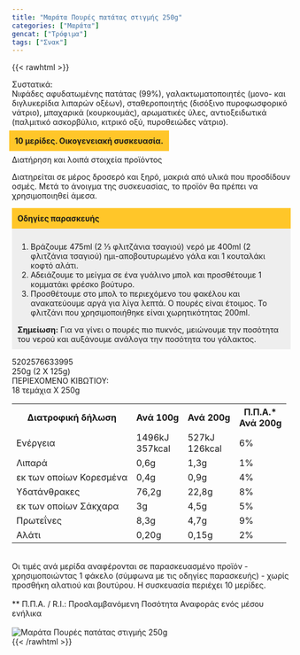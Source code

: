 ```yaml
---
title: "Μαράτα Πουρές πατάτας στιγμής 250g"
categories: ["Μαράτα"]
gencat: ["Τρόφιμα"]
tags: ["Σνακ"]
---
```

{{< rawhtml >}}

<div class="sload330"><div class="product"><div id="sistatika">Συστατικά:</div><div class="alltext">Νιφάδες αφυδατωμένης πατάτας (99%), γαλακτωματοποιητές (μονο- και διγλυκερίδια λιπαρών οξέων), σταθεροποιητής (δισόξινο πυροφωσφορικό νάτριο), μπαχαρικά (κουρκουμάς), αρωματικές ύλες, αντιοξειδωτικά (παλμιτικό ασκορβύλιο, κιτρικό οξύ, πυροθειώδες νάτριο).<br><br><b style="padding:10px;background:#ffc629;margin-left:-5px">10 μερίδες. Οικογενειακή συσκευασία.</b><br><br></div><div id="loipa">Διατήρηση και λοιπά στοιχεία προϊόντος</div><p>Διατηρείται σε μέρος δροσερό και ξηρό, μακριά από υλικά που προσδίδουν οσμές. Μετά το άνοιγμα της συσκευασίας, το προϊόν θα πρέπει να χρησιμοποιηθεί άμεσα.</p><p></p><div style="padding:10px;background:#ffc629"><b>Οδηγίες παρασκευής</b></div><div style="padding:10px;background:#eee"><ol><li>Βράζουμε 475ml (2 ⅓ φλιτζάνια τσαγιού) νερό με 400ml (2 φλιτζάνια τσαγιού) ημι-αποβουτυρωμένο γάλα και 1 κουταλάκι κοφτό αλάτι.</li><li>Αδειάζουμε το μείγμα σε ένα γυάλινο μπολ και προσθέτουμε 1 κομματάκι φρέσκο βούτυρο.</li><li>Προσθέτουμε στο μπολ το περιεχόμενο του φακέλου και ανακατεύουμε αργά για λίγα λεπτά. Ο πουρές είναι έτοιμος. To φλιτζάνι που χρησιμοποιήθηκε είναι χωρητικότητας 200ml.</li></ol><b>Σημείωση:</b> Για να γίνει ο πουρές πιο πυκνός, μειώνουμε την ποσότητα του νερού και αυξάνουμε ανάλογα την ποσότητα του γάλακτος.<br></div><p></p><div id="barcode"><div id="barimage1"></div><span id="bartext">5202576633995</span></div><div id="varos"><div id="varosimage1"></div><span id="varostext">250g (2 X 125g)</span></div><div id="kivotio">ΠΕΡΙΕΧΟΜΕΝΟ ΚΙΒΩΤΙΟΥ:<br>18 τεμάχια Χ 250g</div><div class="tabout"><table id="diatable"><tbody><tr><th>Διατροφική δήλωση</th><th>Ανά 100g</th><th>Ανά 200g</th><th>Π.Π.Α.*<br>Ανά 200g<br></th></tr><tr><td class="texr2">Ενέργεια</td><td class="texr">1496kJ<br>357kcal</td><td class="texr">527kJ<br>126kcal</td><td class="texr">6%<br></td></tr><tr><td class="texr2">Λιπαρά</td><td class="texr">0,6g</td><td class="texr">1,3g</td><td class="texr">1%<br></td></tr><tr><td class="gray">εκ των οποίων Κορεσµένα</td><td class="gray2">0,4g</td><td class="gray2">0,9g</td><td class="gray2">4%<br></td></tr><tr><td class="texr2">Yδατάνθρακες</td><td class="texr">76,2g</td><td class="texr">22,8g</td><td class="texr">8%<br></td></tr><tr><td class="gray">εκ των οποίων Σάκχαρα</td><td class="gray2">3g</td><td class="gray2">4,5g</td><td class="gray2">5%<br></td></tr><tr><td class="texr2">Πρωτεΐνες</td><td class="texr">8,3g</td><td class="texr">4,7g</td><td class="texr">9%<br></td></tr><tr><td class="texr2">Αλάτι</td><td class="texr">0,20g</td><td class="texr">0,15g</td><td class="texr">2%<br></td></tr></tbody></table></div><br><div class="alltext">Οι τιμές ανά μερίδα αναφέρονται σε παρασκευασμένο προϊόν - χρησιμοποιώντας 1 φάκελο (σύμφωνα με τις οδηγίες παρασκευής) - χωρίς προσθήκη αλατιού και βουτύρου. H συσκευασία περιέχει 10 μερίδες.<br><br>** Π.Π.Α. / R.I.: Προσλαμβανόμενη Ποσότητα Αναφοράς ενός μέσου ενήλικα</div><br><div class="pimg"><img alt="Μαράτα Πουρές πατάτας στιγμής 250g" title="Μαράτα Πουρές πατάτας στιγμής 250g" src="/media/images/marata-poures-patatas-stigmhs-250g.jpg"></div></div></div>
{{< /rawhtml >}}


